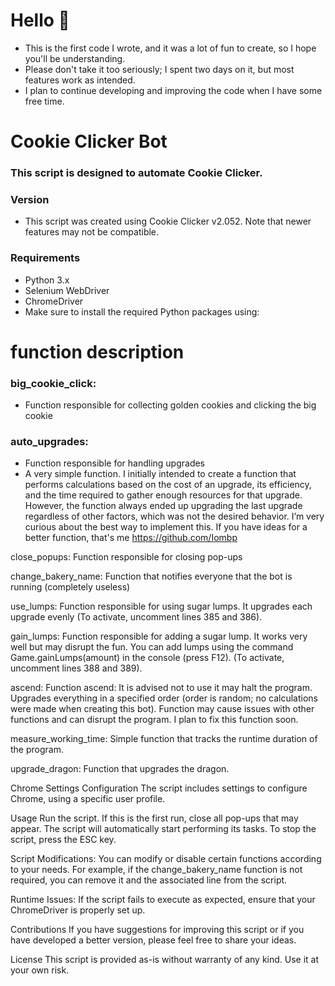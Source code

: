 # Hello 👋
- This is the first code I wrote, and it was a lot of fun to create, so I hope you'll be understanding.
- Please don't take it too seriously; I spent two days on it, but most features work as intended. 
- I plan to continue developing and improving the code when I have some free time.


# Cookie Clicker Bot
### This script is designed to automate Cookie Clicker.

### Version
- This script was created using Cookie Clicker v2.052. Note that newer features may not be compatible.

### Requirements
- Python 3.x
- Selenium WebDriver
- ChromeDriver
- Make sure to install the required Python packages using:

# function description

### big_cookie_click:
- Function responsible for collecting golden cookies and clicking the big cookie

### auto_upgrades:
- Function responsible for handling upgrades
- A very simple function. I initially intended to create a function that performs calculations based on the cost of an upgrade,
its efficiency, and the time required to gather enough resources for that upgrade. However, the function always ended up
upgrading the last upgrade regardless of other factors, which was not the desired behavior.
I’m very curious about the best way to implement this. If you have ideas for a better function, that's me https://github.com/Iombp

close_popups:
Function responsible for closing pop-ups

change_bakery_name: 
Function that notifies everyone that the bot is running (completely useless)

use_lumps:
Function responsible for using sugar lumps. It upgrades each upgrade evenly 
(To activate, uncomment lines 385 and 386).

gain_lumps:
Function responsible for adding a sugar lump. It works very well but may disrupt the fun.
You can add lumps using the command Game.gainLumps(amount) in the console (press F12).
(To activate, uncomment lines 388 and 389).

ascend:
Function ascend: It is advised not to use it may halt the program. 
Upgrades everything in a specified order (order is random; no calculations were made when creating this bot).
Function may cause issues with other functions and can disrupt the program.
I plan to fix this function soon.

measure_working_time: 
Simple function that tracks the runtime duration of the program.

upgrade_dragon: 
Function that upgrades the dragon.

Chrome Settings Configuration
The script includes settings to configure Chrome, using a specific user profile.


Usage
Run the script.
If this is the first run, close all pop-ups that may appear.
The script will automatically start performing its tasks.
To stop the script, press the ESC key.


Script Modifications: You can modify or disable certain functions according to your needs. For example, if the change_bakery_name function is not required, you can remove it and the associated line from the script.

Runtime Issues: If the script fails to execute as expected, ensure that your ChromeDriver is properly set up.

Contributions
If you have suggestions for improving this script or if you have developed a better version, please feel free to share your ideas.

License
This script is provided as-is without warranty of any kind. Use it at your own risk.

